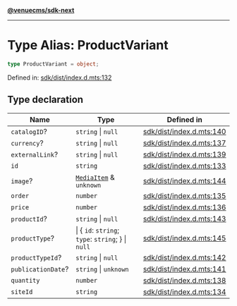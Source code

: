 [**@venuecms/sdk-next**](../Index.md)

***

# Type Alias: ProductVariant

```ts
type ProductVariant = object;
```

Defined in: [sdk/dist/index.d.mts:132](https://github.com/venuecms/sdk/blob/dbe1bd3b5606b46905e3e9cba86e4c1f6af6def7/packages/sdk/dist/index.d.mts#L132)

## Type declaration

| Name | Type | Defined in |
| ------ | ------ | ------ |
| <a id="catalogid"></a> `catalogID`? | `string` \| `null` | [sdk/dist/index.d.mts:140](https://github.com/venuecms/sdk/blob/dbe1bd3b5606b46905e3e9cba86e4c1f6af6def7/packages/sdk/dist/index.d.mts#L140) |
| <a id="currency"></a> `currency`? | `string` \| `null` | [sdk/dist/index.d.mts:137](https://github.com/venuecms/sdk/blob/dbe1bd3b5606b46905e3e9cba86e4c1f6af6def7/packages/sdk/dist/index.d.mts#L137) |
| <a id="externallink"></a> `externalLink`? | `string` \| `null` | [sdk/dist/index.d.mts:139](https://github.com/venuecms/sdk/blob/dbe1bd3b5606b46905e3e9cba86e4c1f6af6def7/packages/sdk/dist/index.d.mts#L139) |
| <a id="id"></a> `id` | `string` | [sdk/dist/index.d.mts:133](https://github.com/venuecms/sdk/blob/dbe1bd3b5606b46905e3e9cba86e4c1f6af6def7/packages/sdk/dist/index.d.mts#L133) |
| <a id="image"></a> `image`? | [`MediaItem`](MediaItem.md) & `unknown` | [sdk/dist/index.d.mts:144](https://github.com/venuecms/sdk/blob/dbe1bd3b5606b46905e3e9cba86e4c1f6af6def7/packages/sdk/dist/index.d.mts#L144) |
| <a id="order"></a> `order` | `number` | [sdk/dist/index.d.mts:135](https://github.com/venuecms/sdk/blob/dbe1bd3b5606b46905e3e9cba86e4c1f6af6def7/packages/sdk/dist/index.d.mts#L135) |
| <a id="price"></a> `price` | `number` | [sdk/dist/index.d.mts:136](https://github.com/venuecms/sdk/blob/dbe1bd3b5606b46905e3e9cba86e4c1f6af6def7/packages/sdk/dist/index.d.mts#L136) |
| <a id="productid"></a> `productId`? | `string` \| `null` | [sdk/dist/index.d.mts:143](https://github.com/venuecms/sdk/blob/dbe1bd3b5606b46905e3e9cba86e4c1f6af6def7/packages/sdk/dist/index.d.mts#L143) |
| <a id="producttype"></a> `productType`? | \| \{ `id`: `string`; `type`: `string`; \} \| `null` | [sdk/dist/index.d.mts:145](https://github.com/venuecms/sdk/blob/dbe1bd3b5606b46905e3e9cba86e4c1f6af6def7/packages/sdk/dist/index.d.mts#L145) |
| <a id="producttypeid"></a> `productTypeId`? | `string` \| `null` | [sdk/dist/index.d.mts:142](https://github.com/venuecms/sdk/blob/dbe1bd3b5606b46905e3e9cba86e4c1f6af6def7/packages/sdk/dist/index.d.mts#L142) |
| <a id="publicationdate"></a> `publicationDate`? | `string` \| `unknown` | [sdk/dist/index.d.mts:141](https://github.com/venuecms/sdk/blob/dbe1bd3b5606b46905e3e9cba86e4c1f6af6def7/packages/sdk/dist/index.d.mts#L141) |
| <a id="quantity"></a> `quantity` | `number` | [sdk/dist/index.d.mts:138](https://github.com/venuecms/sdk/blob/dbe1bd3b5606b46905e3e9cba86e4c1f6af6def7/packages/sdk/dist/index.d.mts#L138) |
| <a id="siteid"></a> `siteId` | `string` | [sdk/dist/index.d.mts:134](https://github.com/venuecms/sdk/blob/dbe1bd3b5606b46905e3e9cba86e4c1f6af6def7/packages/sdk/dist/index.d.mts#L134) |
